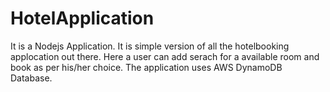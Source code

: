 # HotelApplication
It is a Nodejs Application. It is simple version of all the hotelbooking applocation out there.
Here a user can add serach for a available room and book as per his/her choice.
The application uses AWS DynamoDB Database.

